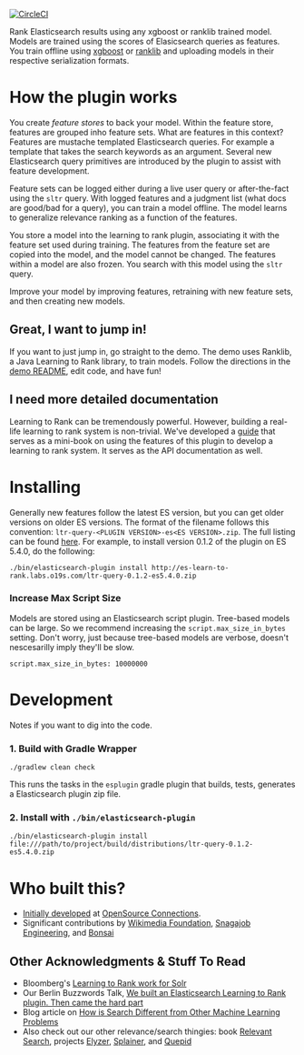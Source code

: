 [![CircleCI](https://circleci.com/gh/o19s/elasticsearch-learning-to-rank.svg?style=svg)](https://circleci.com/gh/o19s/elasticsearch-learning-to-rank)

Rank Elasticsearch results using any xgboost or ranklib trained model. Models are trained using the scores of Elasicsearch queries as features. You train offline using [xgboost](https://github.com/dmlc/xgboost) or [ranklib](https://sourceforge.net/p/lemur/wiki/RankLib/) and uploading models in their respective serialization formats.

# How the plugin works

You create *feature stores* to back your model. Within the feature store, features are grouped inho feature sets. What are features in this context? Features are mustache templated Elasticsearch queries. For example a template that takes the search keywords as an argument. Several new Elasticsearch query primitives are introduced by the plugin to assist with feature development.

Feature sets can be logged either during a live user query or after-the-fact using the `sltr` query. With logged features and a judgment list (what docs are good/bad for a query), you can train a model offline. The model learns to generalize relevance ranking as a function of the features. 

You store a model into the learning to rank plugin, associating it with the feature set used during training. The features from the feature set are copied into the model, and the model cannot be changed. The features within a model are also frozen. You search with this model using the `sltr` query.

Improve your model by improving features, retraining with new feature sets, and then creating new models.

## Great, I want to jump in!

If you want to just jump in, go straight to the demo. The demo uses Ranklib, a Java Learning to Rank library, to train models. Follow the directions in the [demo README](demo/README.md), edit code, and have fun!

## I need more detailed documentation

Learning to Rank can be tremendously powerful. However, building a real-life learning to rank system is non-trivial. We've developed a [guide](guide/) that serves as a mini-book on using the features of this plugin to develop a learning to rank system. It serves as the API documentation as well.

# Installing

Generally new features follow the latest ES version, but you can get older versions on older ES versions. The format of the filename follows this
convention: `ltr-query-<PLUGIN VERSION>-es<ES VERSION>.zip`. The full listing
can be found [here](http://es-learn-to-rank.labs.o19s.com). For example, to install version 0.1.2 of the plugin on ES 5.4.0, do the following:

`./bin/elasticsearch-plugin install http://es-learn-to-rank.labs.o19s.com/ltr-query-0.1.2-es5.4.0.zip`

### Increase Max Script Size

Models are stored using an Elasticsearch script plugin. Tree-based models can be large. So we recommend increasing the `script.max_size_in_bytes` setting. Don't worry, just because tree-based models are verbose, doesn't nescesarilly imply they'll be slow.

`script.max_size_in_bytes: 10000000`


# Development

Notes if you want to dig into the code.

### 1. Build with Gradle Wrapper

```
./gradlew clean check
```

This runs the tasks in the `esplugin` gradle plugin that builds, tests, generates a Elasticsearch plugin zip file.

### 2. Install with `./bin/elasticsearch-plugin`

```
./bin/elasticsearch-plugin install file:///path/to/project/build/distributions/ltr-query-0.1.2-es5.4.0.zip
```

# Who built this?
- [Initially developed](http://opensourceconnections.com/blog/2017/02/14/elasticsearch-learning-to-rank/) at [OpenSource Connections](http://opensourceconnections.com). 
- Significant contributions by [Wikimedia Foundation](https://wikimediafoundation.org/wiki/Home), [Snagajob Engineering](https://engineering.snagajob.com/), and [Bonsai](https://bonsai.io/)

## Other Acknowledgments & Stuff To Read
- Bloomberg's [Learning to Rank work for Solr](https://issues.apache.org/jira/browse/SOLR-8542)
- Our Berlin Buzzwords Talk, [We built an Elasticsearch Learning to Rank plugin. Then came the hard part](https://berlinbuzzwords.de/17/session/we-built-elasticsearch-learning-rank-plugin-then-came-hard-part)
- Blog article on [How is Search Different from Other Machine Learning Problems](http://opensourceconnections.com/blog/2017/08/03/search-as-machine-learning-prob/)
- Also check out our other relevance/search thingies: book [Relevant Search](http://manning.com/books/relevant-search), projects [Elyzer](http://github.com/o19s/elyzer), [Splainer](http://splainer.io), and [Quepid](http://quepid.com)
